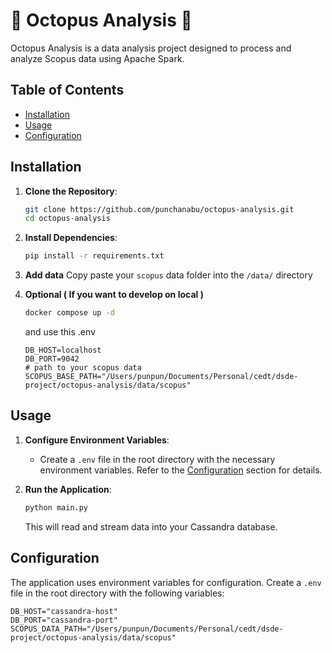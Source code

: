 # 🐙 Octopus Analysis 🐙

Octopus Analysis is a data analysis project designed to process and analyze Scopus data using Apache Spark.

## Table of Contents

- [Installation](#installation)
- [Usage](#usage)
- [Configuration](#configuration)
## Installation

1. **Clone the Repository**:
   ```bash
   git clone https://github.com/punchanabu/octopus-analysis.git
   cd octopus-analysis
   ```

2. **Install Dependencies**:
   ```bash
   pip install -r requirements.txt
   ```
3. **Add data**
  Copy paste your `scopus` data folder into the `/data/` directory
4. **Optional ( If you want to develop on local )**
   ```bash
   docker compose up -d
   ```
   and use this .env
   ```
   DB_HOST=localhost
   DB_PORT=9042
   # path to your scopus data
   SCOPUS_BASE_PATH="/Users/punpun/Documents/Personal/cedt/dsde-project/octopus-analysis/data/scopus"
   ```

## Usage

1. **Configure Environment Variables**:
   - Create a `.env` file in the root directory with the necessary environment variables. Refer to the [Configuration](#configuration) section for details.

2. **Run the Application**:
   ```bash
   python main.py
   ```
   This will read and stream data into your Cassandra database.



## Configuration

The application uses environment variables for configuration. Create a `.env` file in the root directory with the following variables:

```env
DB_HOST="cassandra-host"
DB_PORT="cassandra-port"
SCOPUS_DATA_PATH="/Users/punpun/Documents/Personal/cedt/dsde-project/octopus-analysis/data/scopus"
```
